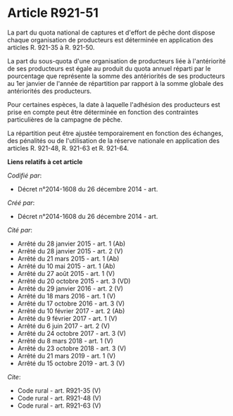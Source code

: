 # Article R921-51

La part du quota national de captures et d'effort de pêche dont dispose chaque organisation de producteurs est déterminée en
application des articles R. 921-35 à R. 921-50. 

La part du sous-quota d'une organisation de producteurs liée à l'antériorité de ses producteurs est égale au produit du quota
annuel réparti par le pourcentage que représente la somme des antériorités de ses producteurs au 1er janvier de l'année de
répartition par rapport à la somme globale des antériorités des producteurs. 

Pour certaines espèces, la date à laquelle l'adhésion des producteurs est prise en compte peut être déterminée en fonction
des contraintes particulières de la campagne de pêche. 

La répartition peut être ajustée temporairement en fonction des échanges, des pénalités ou de l'utilisation de la réserve
nationale en application des articles R. 921-48, R. 921-63 et R. 921-64.

**Liens relatifs à cet article**

_Codifié par_:

  - Décret n°2014-1608 du 26 décembre 2014 - art.

_Créé par_:

  - Décret n°2014-1608 du 26 décembre 2014 - art.

_Cité par_:

  - Arrêté du 28 janvier 2015 - art. 1 (Ab)
  - Arrêté du 28 janvier 2015 - art. 2 (V)
  - Arrêté du 21 mars 2015 - art. 1 (Ab)
  - Arrêté du 10 mai 2015 - art. 1 (Ab)
  - Arrêté du 27 août 2015 - art. 1 (V)
  - Arrêté du 20 octobre 2015 - art. 3 (VD)
  - Arrêté du 29 janvier 2016 - art. 2 (V)
  - Arrêté du 18 mars 2016 - art. 1 (V)
  - Arrêté du 17 octobre 2016 - art. 3 (V)
  - Arrêté du 10 février 2017 - art. 2 (Ab)
  - Arrêté du 9 février 2017 - art. 1 (V)
  - Arrêté du 6 juin 2017 - art. 2 (V)
  - Arrêté du 24 octobre 2017 - art. 3 (V)
  - Arrêté du 8 mars 2018 - art. 1 (V)
  - Arrêté du 23 octobre 2018 - art. 3 (V)
  - Arrêté du 21 mars 2019 - art. 1 (V)
  - Arrêté du 15 octobre 2019 - art. 3 (V)

_Cite_:

  - Code rural - art. R921-35 (V)
  - Code rural - art. R921-48 (V)
  - Code rural - art. R921-63 (V)
